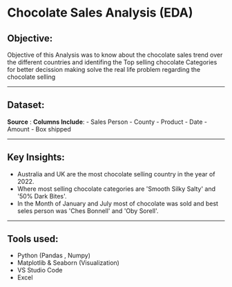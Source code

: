 # Chocolate Sales Analysis (EDA)
## Objective:
Objective of this Analysis was to know about the chocolate sales trend over the different countries and identifing the Top selling chocolate Categories for better decission making solve the real life problem regarding the chocolate selling

---
## Dataset:
 **Source** : 
 **Columns Include**:
    - Sales Person
    - County
    - Product
    - Date 
    - Amount 
    - Box shipped

---
## Key Insights:
 -  Australia and UK are the most chocolate selling country in the  year of 2022.
 -  Where most selling chocolate categories are 'Smooth Silky Salty' and '50% Dark Bites'.
 -  In the Month of January and July most of chocolate was sold and best seles person was 'Ches Bonnell' and 'Oby Sorell'.

---
## Tools used:
 - Python (Pandas , Numpy)
 - Matplotlib & Seaborn (Visualization)
 - VS Studio Code
 - Excel
